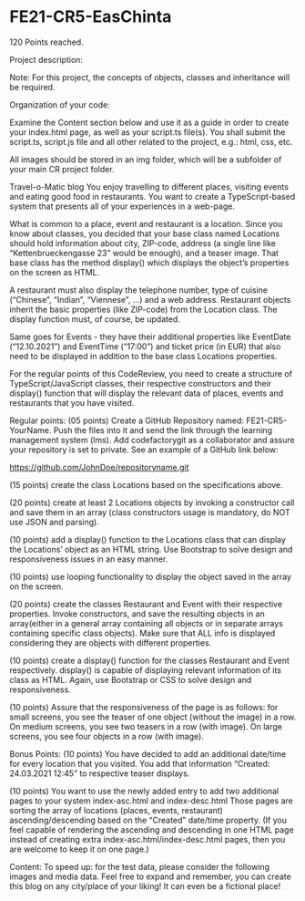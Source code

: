 # FE21-CR5-EasChinta
120 Points reached.

Project description:


Note: For this project, the concepts of objects, classes and inheritance will be required.


Organization of your code:

Examine the Content section below and use it as a guide in order to create your index.html page, as well as your script.ts file(s). You shall submit the script.ts, script.js file and all other related to the project, e.g.: html, css, etc.

All images should be stored in an img folder, which will be a subfolder of your main CR project folder.


Travel-o-Matic blog
You enjoy travelling to different places, visiting events and eating good food in restaurants. You want to create a TypeScript-based system that presents all of your experiences in a web-page.


What is common to a place, event and restaurant is a location. Since you know about classes, you decided that your base class named Locations should hold information about city, ZIP-code, address (a single line like “Kettenbrueckengasse 23” would be enough), and a teaser image. That base class has the method display() which displays the object’s properties on the screen as HTML.


A restaurant must also display the telephone number, type of cuisine (“Chinese”, “Indian”, “Viennese”, …)  and a web address. Restaurant objects inherit the basic properties (like ZIP-code) from the Location class. The display function must, of course, be updated.


Same goes for Events - they have their additional properties like EventDate (“12.10.2021”) and EventTime (“17:00”) and ticket price (in EUR) that also need to be displayed in addition to the base class Locations properties.   


For the regular points of this CodeReview, you need to create a structure of TypeScript/JavaScript classes, their respective constructors and their display() function that will display the relevant data of places, events and restaurants that you have visited.


Regular points:
(05 points) Create a GitHub Repository named: FE21-CR5-YourName. Push the files into it and send the link through the learning management system (lms). Add codefactorygit as a collaborator and assure your repository is set to private. See an example of a GitHub link below:

https://github.com/JohnDoe/repositoryname.git

(15 points) create the class Locations based on the specifications above.

(20 points) create at least 2 Locations objects by invoking a constructor call and save them in an array (class constructors usage is mandatory, do NOT use JSON and parsing).

(10 points) add a display() function to the Locations class that can display the Locations’ object as an HTML string. Use Bootstrap to solve design and responsiveness issues in an easy manner.

(10 points) use looping functionality to display the object saved in the array on the screen.

(20 points) create the classes Restaurant and Event with their respective properties. Invoke constructors, and save the resulting objects in an array(either in a general array containing all objects or in separate arrays containing specific class objects). Make sure that ALL info is displayed considering they are objects with different properties. 

(10 points) create a display() function for the classes Restaurant and Event respectively. display() is capable of displaying relevant information of its class as HTML. Again, use Bootstrap or CSS to solve design and responsiveness.

(10 points) Assure that the responsiveness of the page is as follows: for small screens, you see the teaser of one object (without the image) in a row. On medium screens, you see two teasers in a row (with image). On large screens, you see four objects in a row (with image).


Bonus Points:
(10 points) You have decided to add an additional date/time for every location that you visited. You add that information “Created: 24.03.2021 12:45” to respective teaser displays.

(10 points)  You want to use the newly added entry to add two additional pages to your system index-asc.html  and index-desc.html  Those pages are sorting the array of locations (places, events, restaurant) ascending/descending based on the “Created” date/time property. (If you feel capable of rendering the ascending and descending in one HTML page instead of creating extra index-asc.html/index-desc.html pages, then you are welcome to keep it on one page.)


Content:
To speed up: for the test data, please consider the following images and media data. Feel free to expand and remember, you can create this blog on any city/place of your liking! It can even be a fictional place!


